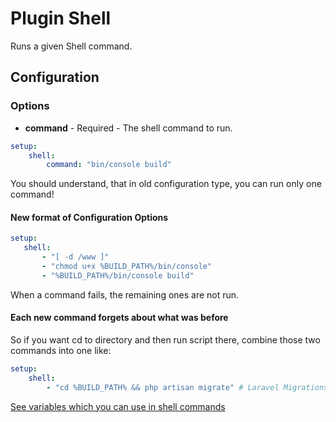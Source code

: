Plugin Shell
============

Runs a given Shell command.

Configuration
-------------

### Options

* **command** - Required - The shell command to run.

```yml
setup:
    shell:
        command: "bin/console build"
```
 You should understand, that in old configuration type, you can run only one command!

#### New format of Configuration Options

```yml
setup:
   shell:
       - "[ -d /www ]"
       - "chmod u+x %BUILD_PATH%/bin/console"
       - "%BUILD_PATH%/bin/console build"
```

When a command fails, the remaining ones are not run.
#### Each new command forgets about what was before

So if you want cd to directory and then run script there, combine those two commands into one like:

```yml
setup:
    shell:
        - "cd %BUILD_PATH% && php artisan migrate" # Laravel Migrations
```

[See variables which you can use in shell commands](../interpolation.md)
